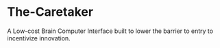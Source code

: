 # The-Caretaker
A Low-cost Brain Computer Interface built to lower the barrier to entry to incentivize innovation. 

